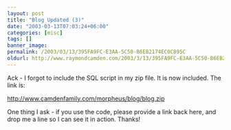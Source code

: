 ```yaml
---
layout: post
title: "Blog Updated (3)"
date: "2003-03-13T07:03:24+06:00"
categories: [misc]
tags: []
banner_image: 
permalink: /2003/03/13/395FA9FC-E3AA-5C50-B6EB2174EC0C895C
oldurl: http://www.raymondcamden.com/2003/3/13/395FA9FC-E3AA-5C50-B6EB2174EC0C895C
---
```


Ack - I forgot to include the SQL script in my zip file. It is now included. The link is:

<a href="http://www.camdenfamily.com/morpheus/blog/blog.zip">http://www.camdenfamily.com/morpheus/blog/blog.zip</a>

One thing I ask - if you use the code, please provide a link back here, and drop me a line so I can see it in action. Thanks!